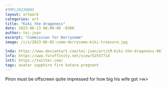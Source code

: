 ```yaml
---
#TMPL20230005
layout: artwork
categories: art
title: "Kiki the dragoness"
date: 2023-06-13 08:00:00 -0300
author: tei-juan
excerpt: "Commission for Derrysome"
image: /i/s/2023-06-02-comm-derrysome-kiki-treasure.jpg

lnda: https://www.deviantart.com/tei-juan/art/CM-Kiki-the-dragoness-967635154
lnfa: https://www.furaffinity.net/view/52557714
lntt: https://twitter.com/
tags: avatar sapphire fire katara pregnant
---
```


Piron must be offscreen quite impressed for how big his wife got >w>
